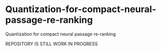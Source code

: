 # Quantization-for-compact-neural-passage-re-ranking
Quantization for compact neural passage re-ranking

REPOSITORY IS STILL WORK IN PROGRESS
